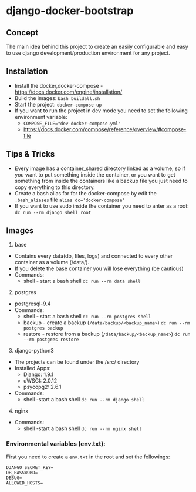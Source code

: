 # django-docker-bootstrap

## Concept
The main idea behind this project to create an easily configurable and easy to use django
development/production environment for any project.

## Installation
* Install the docker,docker-compose - https://docs.docker.com/engine/installation/
* Build the images: ```bash buildall.sh```
* Start the project: ```docker-compose up ```
* If you want to run the project in dev mode you need to set the following environment variable:         
    * ```COMPOSE_FILE="dev-docker-compose.yml"```
    * https://docs.docker.com/compose/reference/overview/#compose-file

## Tips & Tricks
* Every image has a container_shared directory linked as a volume, so if you want to put something inside the container, or
you want to get something from inside the containers like a backup file you just need to copy everything to this directory.
* Create a bash alias for for the docker-compose by edit the ```.bash_aliases``` file ```alias dc='docker-compose'```
* If you want to use sudo inside the container you need to anter as a root: ```dc run --rm django shell root```

## Images


1. base
 * Contains every data(db, files, logs) and connected to every other container as a volume (/data/).
 * If you delete the base container you will lose everything (be cautious)
 * Commands:
   * shell - start a bash shell ```dc run --rm data shell```
2. postgres
 * postgresql-9.4
 * Commands:
    * shell - start a bash shell ```dc run --rm postgres shell```
    * backup - create a backup (```/data/backup/<backup_name>```) ```dc run --rm postgres backup```
    * restore - restore from a backup (```/data/backup/<backup_name>```) ```dc run --rm postgres restore```
3. django-python3
 * The projects can be found under the /src/ directory
 * Installed Apps:
    * Django: 1.9.1
    * uWSGI: 2.0.12
    * psycopg2: 2.6.1
 * Commands:
   * shell -start a bash shell ```dc run --rm django shell```
4. nginx
 * Commands:
   * shell -start a bash shell ```dc run --rm nginx shell```

### Environmental variables (env.txt):
First you need to create a ```env.txt``` in the root and set the followings:
```
DJANGO_SECRET_KEY=
DB_PASSWORD=
DEBUG=
ALLOWED_HOSTS=
```
